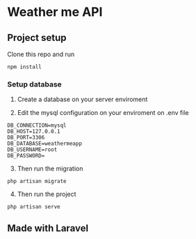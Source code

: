 # Weather me API

## Project setup

Clone this repo and run
```
npm install 
```

### Setup database

1. Create a database on your server enviroment

2. Edit the mysql configuration on your enviroment on .env file

```
DB_CONNECTION=mysql
DB_HOST=127.0.0.1
DB_PORT=3306
DB_DATABASE=weathermeapp
DB_USERNAME=root
DB_PASSWORD=
```

3. Then run the migration

```
php artisan migrate
```

4. Then run the project

```
php artisan serve
```


## Made with Laravel
